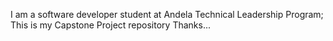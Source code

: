 I am a software developer student at Andela Technical Leadership Program;
This is my Capstone Project repository
Thanks...

